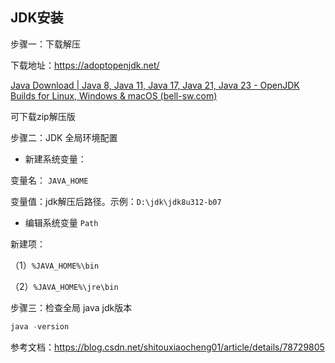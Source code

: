## JDK安装

步骤一：下载解压

下载地址：https://adoptopenjdk.net/

[Java Download | Java 8, Java 11, Java 17, Java 21, Java 23 - OpenJDK Builds for Linux, Windows & macOS (bell-sw.com)](https://bell-sw.com/pages/downloads/)

可下载zip解压版



步骤二：JDK 全局环境配置

- 新建系统变量：

变量名： `JAVA_HOME`

变量值：jdk解压后路径。示例：`D:\jdk\jdk8u312-b07`

- 编辑系统变量 `Path`

新建项：

（1）`%JAVA_HOME%\bin`

（2）`%JAVA_HOME%\jre\bin`



步骤三：检查全局 java jdk版本

```powershell
java -version
```



参考文档：https://blog.csdn.net/shitouxiaocheng01/article/details/78729805
